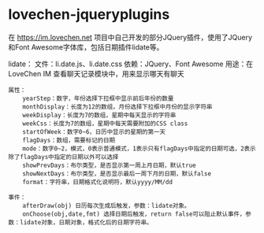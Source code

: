 # lovechen-jqueryplugins
在 https://im.lovechen.net 项目中自己开发的部分JQuery插件，使用了JQuery和Font Awesome字体库，包括日期插件lidate等。

lidate：
    文件：li.date.js、li.date.css
    依赖：JQuery、Font Awesome
    用途：在LoveChen IM 查看聊天记录模块中，用来显示哪天有聊天

    属性：
        yearStep：数字，年份选择下拉框中显示前后年份的数量
        monthDisplay：长度为12的数组，月份选择下拉框中月份的显示字符串
        weekDisplay：长度为7的数组，星期中每天显示的字符串
        weekCss：长度为7的数组，星期中每天需要附加的CSS class
        startOfWeek：数字0~6，日历中显示的星期的第一天
        flagDays：数组，需要标记的日期
        mode：数字0~2，模式，0表示普通模式，1表示只有flagDays中指定的日期可选，2表示除了flagDays中指定的日期以外可以选择
        showPrevDays：布尔类型，是否显示第一周上月日期，默认true
        showNextDays：布尔类型，是否显示最后一周下月的日期，默认false
        format：字符串，日期格式化说明符，默认yyyy/MM/dd

    事件：
        afterDraw(obj) 日历每次生成后触发，参数：lidate对象。
        onChoose(obj,date,fmt) 选择日期后触发，return false可以阻止默认事件，参数：lidate对象，日期对象，格式化后的日期字符串。